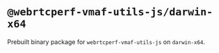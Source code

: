 # `@webrtcperf-vmaf-utils-js/darwin-x64`

Prebuilt binary package for `webrtcperf-vmaf-utils-js` on `darwin-x64`.
